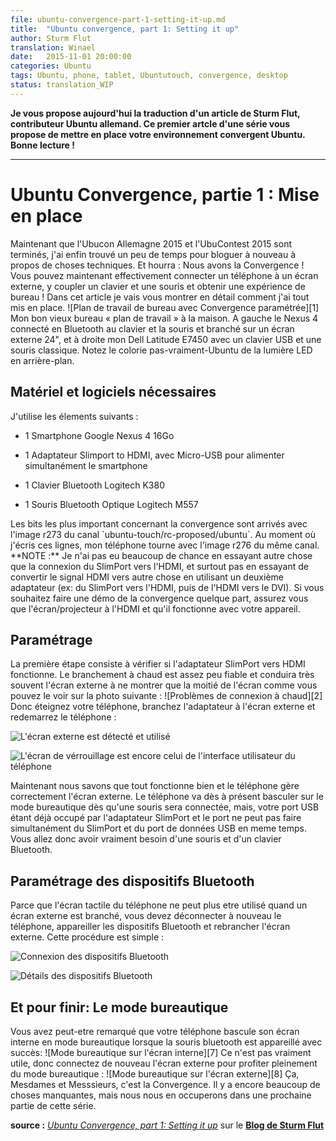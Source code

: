 ```yaml
---
file: ubuntu-convergence-part-1-setting-it-up.md
title:  "Ubuntu convergence, part 1: Setting it up"
author: Sturm Flut
translation: Winael
date:   2015-11-01 20:00:00
categories: Ubuntu
tags: Ubuntu, phone, tablet, Ubuntutouch, convergence, desktop
status: translation_WIP
---
```


<!-- Chapeau -->

**Je vous propose aujourd'hui la traduction d'un article de Sturm Flut, contributeur Ubuntu allemand. Ce premier artcle d'une série vous propose de mettre en place votre environnement convergent Ubuntu. Bonne lecture !**

----------

# Ubuntu Convergence, partie 1 : Mise en place

<!-- lang: EN
<span lang="english">
    Now that Ubucon Germany 2015 and UbuContest 2015 are over, I've finally found some time to blog about technical things again. And hooray: We have Convergence! You can now actually connect a phone to an external display, pair keyboard and mouse and get a desktop experience! In this article I will show in detail how I set everything up.
</span>
-->

<!-- lang: FR -->
<span lang="french">
    Maintenant que l'Ubucon Allemagne 2015 et l'UbuContest 2015 sont terminés, j'ai enfin trouvé un peu de temps pour bloguer à nouveau à propos de choses techniques. Et hourra : Nous avons la Convergence ! Vous pouvez maintenant effectivement connecter un téléphone à un écran externe, y coupler un clavier et une souris et obtenir une expérience de bureau ! Dans cet article je vais vous montrer en détail comment j'ai tout mis en place.
</span>

<!-- lang: EN
<span lang="english">
    ![Workbench desk with Convergence setup][1]
</span>
-->

<!-- lang: FR -->
<span lang="french">
![Plan de travail de bureau avec Convergence paramétrée][1]
</span>

<!-- lang: EN
<span lang="english">
    My good old "workbench" desk at home. At the left the Nexus 4 connected to Bluetooth keyboard/mouse and an external 24" display, at the right my Dell Latitude E7450 with conventional USB keyboard and mouse. Note the not-quite-Ubuntu-colory LED light in the background.
</span>
-->

<!-- lang: FR -->
<span lang="french">
    Mon bon vieux bureau « plan de travail »  à la maison. A gauche le Nexus 4 connecté en Bluetooth au clavier et la souris et branché sur un écran externe 24", et à droite mon Dell Latitude E7450 avec un clavier USB et une souris classique. Notez le colorie pas-vraiment-Ubuntu de la lumière LED en arrière-plan.
</span>

<!-- lang: EN
## <span lang="english">Necessary hard- and software</span>
-->

<!-- lang: FR -->
## <span lang="french">Matériel et logiciels nécessaires</span>

<!-- lang: EN
<span lang="english">
    I am using the following parts:
    
    - Nexus 4 16 GB
    
    - SlimPort to HDMI adapter, with Micro-USB plug for simultaneous power supply
    
    * Logitech K380 Bluetooth keyboard
    
    * Logitech M557 Optical Bluetooth mouse
</span>
-->

<!-- lang: FR -->
<span lang="french">
J'utilise les élements suivants :

- 1 Smartphone Google Nexus 4 16Go  

- 1 Adaptateur Slimport to HDMI, avec Micro-USB pour alimenter simultanément le smartphone  
 
- 1 Clavier Bluetooth Logitech K380  
 
- 1 Souris Bluetooth Optique Logitech M557  
</span>

<!-- lang: EN
<spanspan lang="english">
    The most important convergence bits landed with image r273 of the `ubuntu-touch/rc-proposed/ubuntu` channel. At the time of writing my phone is running image r276 of the same channel.
</span>
-->

<!-- lang FR -->
<span lang="french">
    Les bits les plus important concernant la convergence sont arrivés avec l'image r273 du canal `ubuntu-touch/rc-proposed/ubuntu`. Au moment où j'écris ces lignes, mon téléphone tourne avec l'image r276 du même canal.
</span>


<!-- lang: EN
<span lang="english">
    **NOTE**: I haven't had much luck with anything else than SlimPort to HDMI, especially not when trying to convert the HDMI signal to something else using a second adapter (e.g. Slimport to HDMI and then HDMI to DVI). If you're going to demo Convergence somewhere, make sure the display/projector has HDMI and works with your phone.
</span>
-->

<!-- lang: FR -->
<span lang="french">
    **NOTE :** Je n'ai pas eu beaucoup de chance en essayant autre chose que la connexion du SlimPort vers l'HDMI, et surtout pas en essayant de convertir le signal HDMI vers autre chose en utilisant un deuxième adaptateur (ex: du SlimPort vers l'HDMI, puis de l'HDMI vers le DVI). Si vous souhaitez faire une démo de la convergence quelque part, assurez vous que l'écran/projecteur à l'HDMI et qu'il fonctionne avec votre appareil.
</span>

<!-- lang: EN
## <span lang="english">Setting it up</span>
-->

<!-- lang: FR -->
## <span lang="french">Paramétrage</span>

<!-- lang: EN 
<span lang="english">
    The first step is to test if the SlimPort-to-HDMI adapter works. Hotplugging the external display is quite unreliable and will very often result in the external display only showing half of the picture, as can be seen in the following image:
</span>
-->

<!-- lang: FR -->
<span lang="french">
    La première étape consiste à vérifier si l'adaptateur SlimPort vers HDMI fonctionne. Le branchement à chaud est assez peu fiable et conduira très souvent l'écran externe à ne montrer que la moitié de l'écran comme vous pouvez le voir sur la photo suivante :
</span>

<!-- lang: EN
<span lang="english">
![Hotplug problems][2]
</span>
-->

<!-- lang: FR -->
<span lang="french">
![Problèmes de connexion à chaud][2]
</span>

<!-- lang: EN
<span lang="english">
    So turn off your phone, connect the adapter to the external display and boot the phone:
</span>
-->

<!-- lang: FR -->
<span lang="french">
    Donc éteignez votre téléphone, branchez l'adaptateur à l'écran externe et redemarrez le téléphone :
</span>

<!-- lang: EN
<span lang="english">
![External display has been detected and is being used][3]

![The lockscreen is still the one from the phone UI][4]
</span>
-->

<!-- lang: FR -->
<span lang="french">

![L'écran externe est détecté et utilisé][3]

![L'écran de vérrouillage est encore celui de l'interface utilisateur du téléphone][4]

</span>

<!-- lang: EN
<span lang="english">
    Now we know everything works fine and the phone drives the external display correctly. The phone will currently switch to desktop mode as soon as a mouse is connected, but your USB port is already occupied by the SlimPort adapter and the port cannot do SlimPort and USB data at the same time. So you really need a Bluetooth mouse and keyboard.
</span>
-->

<!-- lang: FR -->
<span lang="french">
    Maintenant nous savons que tout fonctionne bien et le téléphone gère correctement l'écran externe. Le téléphone va dès à présent basculer sur le mode bureautique dès qu'une souris sera connectée, mais, votre port USB étant déjà occupé par l'adaptateur SlimPort et le port ne peut pas faire simultanément du SlimPort et du port de données USB en meme temps. Vous allez donc avoir vraiment besoin d'une souris et d'un clavier Bluetooth.
</span>

<!-- lang: EN
## <span lang="english">Set up the Bluetooth devices</span>
-->

<!-- lang: FR -->
## <span lang="french">Paramétrage des dispositifs Bluetooth</span>

<!-- lang: EN
<span lang="english">
    Because the phone touchscreen can no longer be used when an external display is connected, you have to disconnect the phone again, pair the Bluetooth devices and then connect the external display again. This process is straightforward:
</span>
-->

<!-- lang: FR -->
<span lang="french">
    Parce que l'écran tactile du téléphone ne peut plus etre utilisé quand un écran externe est branché, vous devez déconnecter à nouveau le téléphone, appareiller les dispositifs Bluetooth et rebrancher l'écran externe. Cette procédure est simple :
</span>

<!-- lang: EN
<span lang="english">
![Connecting Bluetooth devices][5]

![Bluetooth device details][6]
</span>
-->

<!-- lang: FR -->
<span lang="french">

![Connexion des dispositifs Bluetooth][5]

![Détails des dispositifs Bluetooth][6]

</span>

<!-- lang: EN
## <span lang="english">Finally: Desktop Mode</span>
-->

<!-- lang: FR -->
## <span lang="french">Et pour finir: Le mode bureautique</span>

<!-- lang: EN
<span lang="english">
    You will have noticed that the phone immediately switched its internal display to desktop mode when the Bluetooth mouse was successfully paired:
</span>
-->

<!-- lang: FR -->
<span lang="french">
    Vous avez peut-etre remarqué que votre téléphone bascule son écran interne en mode bureautique lorsque la souris bluetooth est appareillé avec succès:
</span>

<!-- lang: EN
<span lang="english">
![Desktop mode on the internal display][7]
</span>
-->

<!-- lang: FR -->
<span lang="french">
![Mode bureautique sur l'écran interne][7]
</span>

<!-- lang: EN
<span lang="english">
    This is not really useful, so connect the external display again to enjoy full desktop mode :
</span>
-->

<!-- lang: FR -->
<span lang="french">
    Ce n'est pas vraiment utile, donc connectez de nouveau l'écran externe pour profiter pleinement du mode bureautique :
</span>

<!-- lang: EN
<span lang="english">
![Desktop mode on the external display][8]
</span>
-->

<!-- lang: FR -->
<span lang="french">
![Mode bureautique sur l'écran externe][8]
</span>

<!-- lang: EN
<span lang="english">
    This, ladies and gentleman, is Convergence. Still lots of things missing, but we will take care about that in the next part of this series.
</span>
-->

<!-- lang: FR -->
<span lang="french">
    Ça, Mesdames et Messsieurs, c'est la Convergence. Il y a encore beaucoup de choses manquantes, mais nous nous en occuperons dans une prochaine partie de cette série.
</span>

**source :** [_Ubuntu Convergence, part 1: Setting it up_][9] sur le [**Blog de Sturm Flut**][10]

[1]: https://sturmflut.github.io//images/ubuntu-convergence-part-1/desk.jpg
[2]: https://sturmflut.github.io//images/ubuntu-convergence-part-1/hotplug.jpg
[3]: https://sturmflut.github.io//images/ubuntu-convergence-part-1/external-connected.jpg
[4]: https://sturmflut.github.io//images/ubuntu-convergence-part-1/external-phone-lockscreen.jpg
[5]: https://sturmflut.github.io//images/ubuntu-convergence-part-1/bluetooth1.jpg
[6]: https://sturmflut.github.io//images/ubuntu-convergence-part-1/bluetooth2.jpg
[7]: https://sturmflut.github.io//images/ubuntu-convergence-part-1/desktop-mode-internal.jpg
[8]: https://sturmflut.github.io//images/ubuntu-convergence-part-1/desktop-mode-external.jpg
[9]: http://sturmflut.github.io/ubuntu/convergence/2015/11/01/ubuntu-convergence-part-1/
[10]: http://sturmflut.github.io/